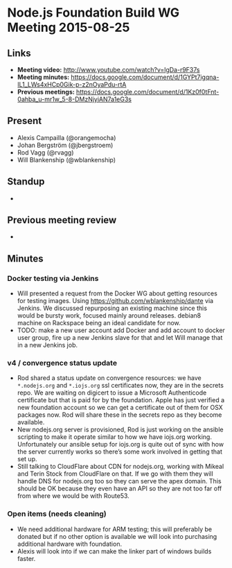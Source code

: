 # Node.js Foundation Build WG Meeting 2015-08-25

## Links

* **Meeting video:** http://www.youtube.com/watch?v=lgDa-r9F37s
* **Meeting minutes:** https://docs.google.com/document/d/1GYPt7igqna-lL1_LWs4xHCp0Gik-p-z2nOyaPdu-rtA
* **Previous meetings:** https://docs.google.com/document/d/1Kz0f0tFnt-0ahba_u-mr1w_5-8-DMzNjyiAN7a1eG3s

## Present

* Alexis Campailla (@orangemocha)
* Johan Bergström (@jbergstroem)
* Rod Vagg (@rvagg)
* Will Blankenship (@wblankenship)

## Standup

*

## Previous meeting review

*

## Minutes

### Docker testing via Jenkins

* Will presented a request from the Docker WG about getting resources for
  testing images. Using https://github.com/wblankenship/dante via Jenkins. We
  discussed repurposing an existing machine since this would be bursty work,
  focused mainly around releases. debian8 machine on Rackspace being an ideal
  candidate for now.
* TODO: make a new user account add Docker and add account to docker user group,
  fire up a new Jenkins slave for that and let Will manage that in a new Jenkins
  job.

### v4 / convergence status update

* Rod shared a status update on convergence resources: we have `*.nodejs.org`
  and `*.iojs.org` ssl certificates now, they are in the secrets repo. We are
  waiting on digicert to issue a Microsoft Authenticode certificate but that is
  paid for by the foundation. Apple has just verified a new foundation account
  so we can get a certificate out of them for OSX packages now. Rod will share
  these in the secrets repo as they become available.
* New nodejs.org server is provisioned, Rod is just working on the ansible
  scripting to make it operate similar to how we have iojs.org working.
  Unfortunately our ansible setup for iojs.org is quite out of sync with how the
  server currently works so there’s some work involved in getting that set up.
* Still talking to CloudFlare about CDN for nodejs.org, working with Mikeal and
  Terin Stock from CloudFlare on that. If we go with them they will handle DNS
  for nodejs.org too so they can serve the apex domain. This should be OK
  because they even have an API so they are not too far off from where we would
  be with Route53.

### Open items (needs cleaning)

* We need additional hardware for ARM testing; this will preferably be donated
  but if no other option is available we will look into purchasing additional
  hardware with foundation.
* Alexis will look into if we can make the linker part of windows builds faster.
